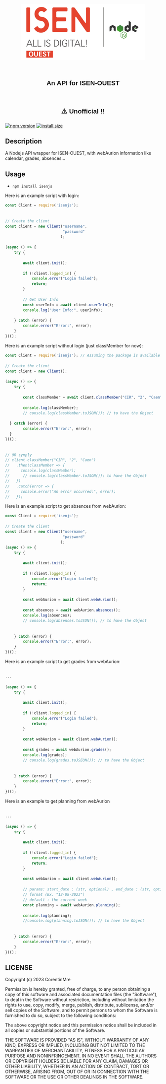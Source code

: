 <br>
<p align="center"><img width="400" alt="Logo" src="https://raw.githubusercontent.com/CorentinMre/isenjs/main/images/icon.jpg"></a></p>

<br/>

<h2 style="font-family: sans-serif; font-weight: normal;" align="center"><strong>An API for ISEN-OUEST</strong></h2>

<br/>

<h2 style="font-family: sans-serif; font-weight: normal;" align="center"><strong>⚠️ Unofficial !!</strong></h2>

[![npm version](https://img.shields.io/npm/v/isenjs.svg?style=flat-square)](https://www.npmjs.org/package/isenjs)
[![install size](https://img.shields.io/badge/dynamic/json?url=https://packagephobia.com/v2/api.json?p=isenjs&query=$.install.pretty&label=install%20size&style=flat-square)](https://www.npmjs.org/package/isenjs)


## Description

A Nodejs API wrapper for ISEN-OUEST, with webAurion information like calendar, grades, absences...

## Usage

- `npm install isenjs`

Here is an example script with login:

```js
const Client = require('isenjs');


// Create the client
const client = new Client("username", 
                          "password"
                         );

(async () => {
    try {

        await client.init();

        if (!client.logged_in) {
            console.error("Login failed");
            return;
        }

        // Get User Info
        const userInfo = await client.userInfo();
        console.log("User Info:", userInfo);

    } catch (error) {
        console.error("Error:", error);
    }
})();
```

Here is an example script without login (just classMember for now):

```js
const Client = require('isenjs'); // Assuming the package is available as 'isenjs'

// Create the client
const client = new Client();

(async () => {
    try {

        const classMember = await client.classMember("CIR", "2", "Caen")

        console.log(classMember);
        // console.log(classMember.toJSON()); // to have the Object

  } catch (error) {
        console.error("Error:", error);
  }
})();


// OR symply
// client.classMember("CIR", "2", "Caen")
//   .then(classMember => {
//     console.log(classMember);
//      // console.log(classMember.toJSON()); to have the Object
//   })
//   .catch(error => {
//     console.error("An error occurred:", error);
//   });
```

Here is an example script to get absences from webAurion:

```js
const Client = require('isenjs');

// Create the client
const client = new Client("username", 
                          "password"
                         );
(async () => {
    try {

        await client.init();

        if (!client.logged_in) {
            console.error("Login failed");
            return;
        }

        const webAurion = await client.webAurion();

        const absences = await webAurion.absences();
        console.log(absences);
        // console.log(absences.toJSON()); // to have the Object


    } catch (error) {
        console.error("Error:", error);
    }
})();
```

Here is an example script to get grades from webAurion:

```js

...

(async () => {
    try {

        await client.init();

        if (!client.logged_in) {
            console.error("Login failed");
            return;
        }

        const webAurion = await client.webAurion();

        const grades = await webAurion.grades();
        console.log(grades);
        // console.log(grades.toJSEON()); // to have the Object


    } catch (error) {
        console.error("Error:", error);
    }
})();
```

Here is an example to get planning from webAurion

```js

...

(async () => {
    try {

        await client.init();

        if (!client.logged_in) {
            console.error("Login failed");
            return;
        }

        const webAurion = await client.webAurion();

        // params: start_date : (str, optional) , end_date : (str, optional) 
        // format (Ex. "12-08-2023")
        // default : the current week
        const planning = await webAurion.planning();

        console.log(planning);
        //console.log(planning.toJSON()); // to have the Object


    } catch (error) {
        console.error("Error:", error);
    }
})();
```

## LICENSE

Copyright (c) 2023 CorentinMre

Permission is hereby granted, free of charge, to any person obtaining a copy
of this software and associated documentation files (the "Software"), to deal
in the Software without restriction, including without limitation the rights
to use, copy, modify, merge, publish, distribute, sublicense, and/or sell
copies of the Software, and to permit persons to whom the Software is
furnished to do so, subject to the following conditions:

The above copyright notice and this permission notice shall be included in all
copies or substantial portions of the Software.

THE SOFTWARE IS PROVIDED "AS IS", WITHOUT WARRANTY OF ANY KIND, EXPRESS OR
IMPLIED, INCLUDING BUT NOT LIMITED TO THE WARRANTIES OF MERCHANTABILITY,
FITNESS FOR A PARTICULAR PURPOSE AND NONINFRINGEMENT. IN NO EVENT SHALL THE
AUTHORS OR COPYRIGHT HOLDERS BE LIABLE FOR ANY CLAIM, DAMAGES OR OTHER
LIABILITY, WHETHER IN AN ACTION OF CONTRACT, TORT OR OTHERWISE, ARISING FROM,
OUT OF OR IN CONNECTION WITH THE SOFTWARE OR THE USE OR OTHER DEALINGS IN THE
SOFTWARE.
